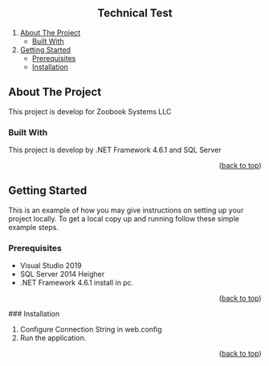 
<h2 align="center">Technical Test</h2>
  <ol>
    <li>
      <a href="#about-the-project">About The Project</a>
      <ul>
        <li><a href="#built-with">Built With</a></li>
      </ul>
    </li>
    <li>
      <a href="#getting-started">Getting Started</a>
      <ul>
        <li><a href="#prerequisites">Prerequisites</a></li>
        <li><a href="#installation">Installation</a></li>
      </ul>
    </li>
  </ol>


  <!-- ABOUT THE PROJECT -->
## About The Project


This project is develop for Zoobook Systems LLC 



### Built With

This project is develop by .NET Framework 4.6.1 and SQL Server
<p align="right">(<a href="#top">back to top</a>)</p>



<!-- GETTING STARTED -->
## Getting Started

This is an example of how you may give instructions on setting up your project locally.
To get a local copy up and running follow these simple example steps.

### Prerequisites

* Visual Studio 2019
* SQL Server 2014 Heigher 
* .NET Framework 4.6.1 install in pc.

<p align="right">(<a href="#top">back to top</a>)</p>
### Installation

1. Configure Connection String in web.config
2. Run the application.

<p align="right">(<a href="#top">back to top</a>)</p>
